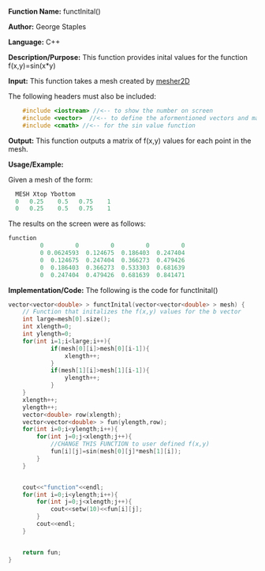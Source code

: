 **Function Name:**          functInital()

**Author:** George Staples

**Language:** C++

**Description/Purpose:** This function provides inital values for the function f(x,y)=sin(x*y)

**Input:** This function takes a mesh created by [mesher2D](https://georgest347.github.io/MATH-5620/softwareManual/HW3/mesher2D)
  
The following headers must also be included:
  ```c++
      #include <iostream> //<-- to show the number on screen
      #include <vector>  //<-- to define the aformentioned vectors and matricies
      #include <cmath> //<-- for the sin value function
  ```

**Output:** This function outputs a matrix of f(x,y) values for each point in the mesh.
	
**Usage/Example:**

Given a mesh of the form:
```c++
  MESH Xtop Ybottom
  0   0.25    0.5   0.75    1
  0   0.25    0.5   0.75    1
```

The results on the screen were as follows:

```c++
function
         0         0         0         0         0
         0 0.0624593  0.124675  0.186403  0.247404
         0  0.124675  0.247404  0.366273  0.479426
         0  0.186403  0.366273  0.533303  0.681639
         0  0.247404  0.479426  0.681639  0.841471
```
**Implementation/Code:** The following is the code for functInital()
```c++
vector<vector<double> > functInital(vector<vector<double> > mesh) {
	// Function that initalizes the f(x,y) values for the b vector
	int large=mesh[0].size();
	int xlength=0;
	int ylength=0;
	for(int i=1;i<large;i++){
            if(mesh[0][i]>mesh[0][i-1]){
                xlength++;
            }
            if(mesh[1][i]>mesh[1][i-1]){
                ylength++;
            }
	}
	xlength++;
	ylength++;
	vector<double> row(xlength);
	vector<vector<double> > fun(ylength,row);
	for(int i=0;i<ylength;i++){
        for(int j=0;j<xlength;j++){
            //CHANGE THIS FUNCTION to user defined f(x,y)
            fun[i][j]=sin(mesh[0][j]*mesh[1][i]);
        }
	}


	cout<<"function"<<endl;
	for(int i=0;i<ylength;i++){
        for(int j=0;j<xlength;j++){
            cout<<setw(10)<<fun[i][j];
        }
        cout<<endl;
	}


	return fun;
}
```
